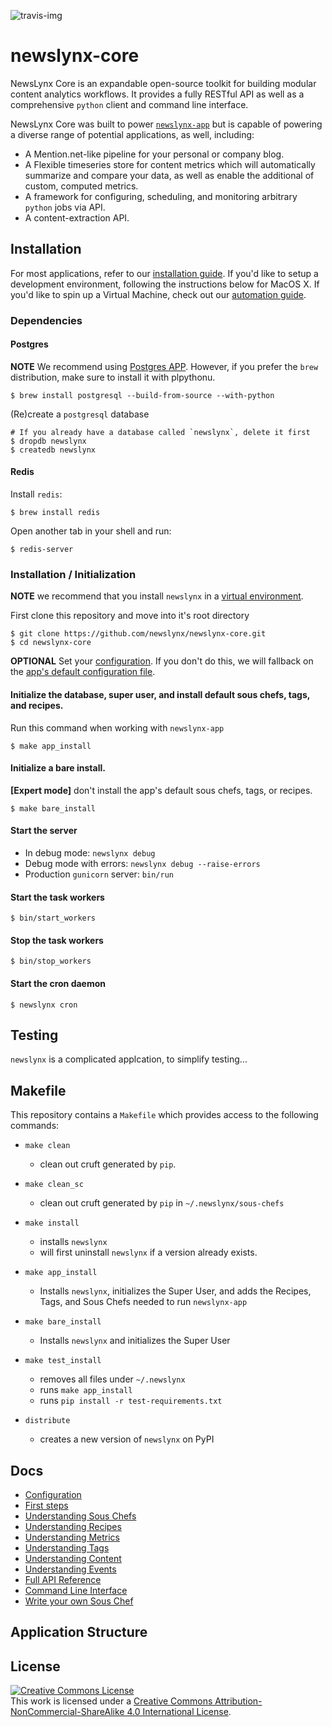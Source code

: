 ![travis-img](https://travis-ci.org/newslynx/newslynx-core.svg)
# newslynx-core

NewsLynx Core is an expandable open-source toolkit for building modular content analytics workflows. It provides a fully RESTful API as well as a comprehensive `python` client and command line interface.

NewsLynx Core was built to power [`newslynx-app`](http://github.com/newslynx/newslynx-app) but is capable of powering a diverse range of potential applications, as well, including:

* A Mention.net-like pipeline for your personal or company blog.
* A Flexible timeseries store for content metrics which will automatically summarize and compare your data, as well as enable the additional of custom, computed metrics.
* A framework for configuring, scheduling, and monitoring arbitrary ``python`` jobs via API.
* A content-extraction API. 

## Installation

For most applications, refer to our [installation guide](http://newslynx.readthedocs.org/en/latest/install.html). If you'd like to setup a development environment, following the instructions below for MacOS X.  If you'd like to spin up a Virtual Machine, check out our [automation guide](https://github.com/newslynx/automation).

### Dependencies

#### Postgres

**NOTE** We recommend using [Postgres APP](http://postgresapp.com/). However, if you prefer the `brew` distribution, make sure to install it with plpythonu.

```
$ brew install postgresql --build-from-source --with-python
```

(Re)create a `postgresql` database

```shell
# If you already have a database called `newslynx`, delete it first
$ dropdb newslynx 
$ createdb newslynx
````

#### Redis

Install `redis`:

```shell
$ brew install redis
```

Open another tab in your shell and run:

```
$ redis-server
```

### Installation / Initialization 

**NOTE** we recommend that you install `newslynx` in a [virtual environment](http://docs.python-guide.org/en/latest/dev/virtualenvs/).

First clone this repository and move into it's root directory

```shell
$ git clone https://github.com/newslynx/newslynx-core.git
$ cd newslynx-core
```

**OPTIONAL**
Set your [configuration](http://newslynx.readthedocs.org/en/latest/config.html). If you don't do this, we will fallback on the [app's default configuration file](newslynx/app/config.yaml).


#### Initialize the database, super user, and install default sous chefs, tags, and recipes.

Run this command when working with `newslynx-app` 

```shell
$ make app_install
```

#### Initialize a bare install.
**[Expert mode]**  don't install the app's default sous chefs, tags, or recipes.

```
$ make bare_install 
```

#### Start the server

- In debug mode: `newslynx debug`
- Debug mode with errors: `newslynx debug --raise-errors`
- Production `gunicorn` server: `bin/run`

#### Start the task workers

```
$ bin/start_workers
```

#### Stop the task workers

```
$ bin/stop_workers
```

#### Start the cron daemon
```
$ newslynx cron
```


## Testing

`newslynx` is a complicated applcation, to simplify testing...


## Makefile

This repository contains a `Makefile` which provides access to the following commands:

* `make clean`
	- clean out cruft generated by `pip`.

* `make clean_sc`
	- clean out cruft generated by `pip` in `~/.newslynx/sous-chefs`

* `make install` 
	- installs `newslynx`
	- will first uninstall `newslynx` if a version already exists.

* `make app_install`
	- Installs `newslynx`, initializes the Super User, and adds the Recipes, Tags, and Sous Chefs needed to run `newslynx-app`

* `make bare_install`
	- Installs `newslynx` and initializes the Super User

* `make test_install`
	- removes all files under `~/.newslynx`
	- runs `make app_install`
	- runs `pip install -r test-requirements.txt`

* `distribute`
	- creates a new version of `newslynx` on PyPI

## Docs

* [Configuration](http://newslynx.readthedocs.org/en/latest/config.html)
* [First steps](http://newslynx.readthedocs.org/en/latest/getting-started.html)
* [Understanding Sous Chefs](http://newslynx.readthedocs.org/en/latest/sous-chefs.html)
* [Understanding Recipes](http://newslynx.readthedocs.org/en/latest/recipes.html)
* [Understanding Metrics](http://newslynx.readthedocs.org/en/latest/metrics.html)
* [Understanding Tags](http://newslynx.readthedocs.org/en/latest/taxonomy.html)
* [Understanding Content](http://newslynx.readthedocs.org/en/latest/content-items.html)
* [Understanding Events](http://newslynx.readthedocs.org/en/latest/events.html)
* [Full API Reference](http://newslynx.readthedocs.org/en/latest/api.html)
* [Command Line Interface](http://newslynx.readthedocs.org/en/latest/cli.html)
* [Write your own Sous Chef](http://newslynx.readthedocs.org/en/latest/writing-sous-chefs.html)

## Application Structure


## License

<a rel="license" href="http://creativecommons.org/licenses/by-nc-sa/4.0/"><img alt="Creative Commons License" style="border-width:0" src="https://i.creativecommons.org/l/by-nc-sa/4.0/88x31.png" /></a><br />This work is licensed under a <a rel="license" href="http://creativecommons.org/licenses/by-nc-sa/4.0/">Creative Commons Attribution-NonCommercial-ShareAlike 4.0 International License</a>.

